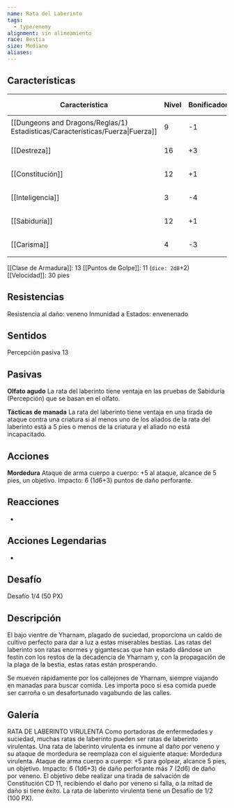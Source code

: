 ```yaml
---
name: Rata del Laberinto
tags:
  - type/enemy
alignment: sin alineamiento
race: Bestia
size: Mediano
aliases:
---
```

## Características

| Característica                                                                 | Nivel | Bonificador | Lanzar dado      |
| ------------------------------------------------------------------------------ | ----- | ----------- | ---------------- |
| [[Dungeons and Dragons/Reglas/1) Estadisticas/Características/Fuerza\|Fuerza]] | 9     | -1          | `dice: 1d20 + 0` |
| [[Destreza]]                                                                   | 16    | +3          | `dice: 1d20 + 0` |
| [[Constitución]]                                                               | 12    | +1          | `dice: 1d20 + 0` |
| [[Inteligencia]]                                                               | 3     | -4          | `dice: 1d20 + 0` |
| [[Sabiduría]]                                                                  | 12    | +1          | `dice: 1d20 + 0` |
| [[Carisma]]                                                                    | 4     | -3          | `dice: 1d20 + 0` |

[[Clase de Armadura]]: 13
[[Puntos de Golpe]]: 11 (`dice: 2d8`+2)
[[Velocidad]]: 30 pies

## Resistencias

Resistencia al daño: veneno
Inmunidad a Estados: envenenado

## Sentidos

Percepción pasiva 13

## Pasivas

**Olfato agudo**
La rata del laberinto tiene ventaja en las pruebas de Sabiduría (Percepción) que se basan en el olfato.

**Tácticas de manada**
La rata del laberinto tiene ventaja en una tirada de ataque contra una criatura si al menos uno de los aliados de la rata del laberinto está a 5 pies o menos de la criatura y el aliado no está incapacitado.

## Acciones

**Mordedura**
Ataque de arma cuerpo a cuerpo: +5 al ataque, alcance de 5 pies, un objetivo.
Impacto: 6 (1d6+3) puntos de daño perforante.

## Reacciones

-

## Acciones Legendarias

-

## Desafío

Desafío 1/4 (50 PX)

## Descripción

El bajo vientre de Yharnam, plagado de suciedad, proporciona un caldo de cultivo perfecto para dar a luz a estas miserables bestias. Las ratas del laberinto son ratas enormes y gigantescas que han estado dándose un festín con los restos de la decadencia de Yharnam y, con la propagación de la plaga de la bestia, estas ratas están prosperando.

Se mueven rápidamente por los callejones de Yharnam, siempre viajando en manadas para buscar comida. Les importa poco si esa comida puede ser carroña o un desafortunado vagabundo de las calles.

## Galería



RATA DE LABERINTO VIRULENTA Como portadoras de enfermedades y suciedad, muchas ratas de laberinto pueden ser ratas de laberinto virulentas. Una rata de laberinto virulenta es inmune al daño por veneno y su ataque de mordedura se reemplaza con el siguiente ataque: Mordedura virulenta. Ataque de arma cuerpo a cuerpo: +5 para golpear, alcance 5 pies, un objetivo. Impacto: 6 (1d6+3) de daño perforante más 7 (2d6) de daño por veneno. El objetivo debe realizar una tirada de salvación de Constitución CD 11, recibiendo el daño por veneno si falla, o la mitad de daño si tiene éxito. La rata de laberinto virulenta tiene un Desafío de 1/2 (100 PX).